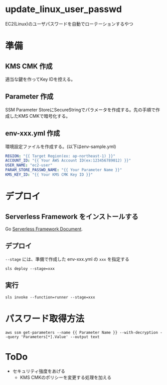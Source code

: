# update_linux_user_passwd
EC2(Linux)のユーザパスワードを自動でローテーションするやつ

# 準備

## KMS CMK 作成
適当な鍵を作ってKey IDを控える。

## Parameter 作成
SSM Parameter StoreにSecureStringでパラメータを作成する。先の手順で作成したKMS CMKで暗号化する。

## env-xxx.yml 作成

環境設定ファイルを作成する。(以下はenv-sample.yml)

``` yaml
REGION: "{{ Target Region(ex: ap-northeast-1) }}"
ACCOUNT_ID: "{{ Your AWS Account ID(ex:123456789012) }}"
USER_NAME: "ec2-user"
PARAM_STORE_PASSWD_NAME: "{{ Your Parameter Name }}"
KMS_KEY_ID: "{{ Your KMS CMK Key ID }}"
```

# デプロイ

## Serverless Framework をインストールする
Go [Serverless Framework Document](https://serverless.com/framework/docs/providers/aws/guide/installation/).

## デプロイ

`--stage` には、準備で作成した env-xxx.yml の `xxx` を指定する

```
sls deploy --stage=xxx
```

## 実行

```
sls invoke --function=runner --stage=xxx
```

# パスワード取得方法

```
aws ssm get-parameters --name {{ Parameter Name }} --with-decryption --query 'Parameters[*].Value' --output text
```

# ToDo
- セキュリティ強度をあげる
    - KMS CMKのポリシーを変更する処理を加える
